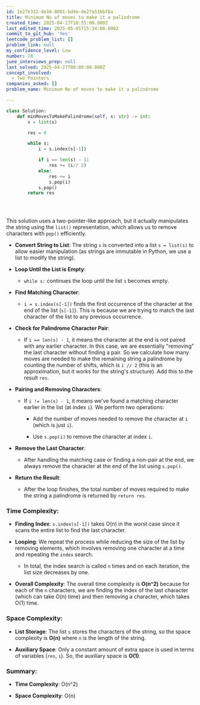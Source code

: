 ```yaml
---
id: 1e27e332-de10-8001-bd4e-de27a516bf8a
title: Minimum No of moves to make it a palindrome
created_time: 2025-04-27T18:55:00.000Z
last_edited_time: 2025-05-01T15:34:00.000Z
commit_to_git_hub: 'Yes'
leetcode_problem_list: []
problem_link: null
my_confidence_level: Low
number: 78
june_interviews_prep: null
last_solved: 2025-04-27T00:00:00.000Z
concept_involved:
  - Two Pointers
companies_asked: []
problem_name: Minimum No of moves to make it a palindrome

---
```


```python
class Solution:
    def minMovesToMakePalindrome(self, s: str) -> int:
        s = list(s)

        res = 0 

        while s: 
            i = s.index(s[-1])

            if i == len(s) - 1: 
                res += (i// 2)
            else: 
                res += i 
                s.pop(i)
            s.pop()
        return res    
            

        
```

This solution uses a two-pointer-like approach, but it actually manipulates the string using the `list()` representation, which allows us to remove characters with `pop()` efficiently.

*   **Convert String to List**:
    The string `s` is converted into a list `s = list(s)` to allow easier manipulation (as strings are immutable in Python, we use a list to modify the string).

*   **Loop Until the List is Empty**:

    *   `while s:` continues the loop until the list `s` becomes empty.

*   **Find Matching Character**:

    *   `i = s.index(s[-1])` finds the first occurrence of the character at the end of the list (`s[-1]`). This is because we are trying to match the last character of the list to any previous occurrence.

*   **Check for Palindrome Character Pair**:

    *   If `i == len(s) - 1`, it means the character at the end is not paired with any earlier character. In this case, we are essentially "removing" the last character without finding a pair. So we calculate how many moves are needed to make the remaining string a palindrome by counting the number of shifts, which is `i // 2` (this is an approximation, but it works for the string's structure). Add this to the result `res`.

*   **Pairing and Removing Characters**:

    *   If `i != len(s) - 1`, it means we've found a matching character earlier in the list (at index `i`). We perform two operations:

        *   Add the number of moves needed to remove the character at `i` (which is just `i`).

        *   Use `s.pop(i)` to remove the character at index `i`.

*   **Remove the Last Character**:

    *   After handling the matching case or finding a non-pair at the end, we always remove the character at the end of the list using `s.pop()`.

*   **Return the Result**:

    *   After the loop finishes, the total number of moves required to make the string a palindrome is returned by `return res`.

### Time Complexity:

*   **Finding Index**: `s.index(s[-1])` takes O(n) in the worst case since it scans the entire list to find the last character.

*   **Looping**: We repeat the process while reducing the size of the list by removing elements, which involves removing one character at a time and repeating the `index` search.

    *   In total, the index search is called `n` times and on each iteration, the list size decreases by one.

*   **Overall Complexity**: The overall time complexity is **O(n^2)** because for each of the `n` characters, we are finding the index of the last character (which can take O(n) time) and then removing a character, which takes O(1) time.

### Space Complexity:

*   **List Storage**: The list `s` stores the characters of the string, so the space complexity is **O(n)** where `n` is the length of the string.

*   **Auxiliary Space**: Only a constant amount of extra space is used in terms of variables (`res`, `i`). So, the auxiliary space is **O(1)**.

### Summary:

*   **Time Complexity**: O(n^2)

*   **Space Complexity**: O(n)
